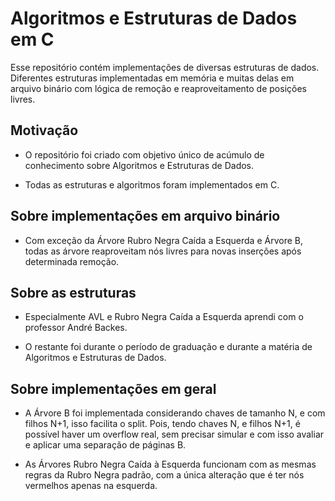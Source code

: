 # Algoritmos e Estruturas de Dados em C

Esse repositório contém implementações de diversas estruturas de dados. Diferentes estruturas implementadas em memória e muitas delas em arquivo binário com lógica de remoção e reaproveitamento de posições livres.

## Motivação

- O repositório foi criado com objetivo único de acúmulo de conhecimento sobre Algoritmos e Estruturas de Dados.

- Todas as estruturas e algoritmos foram implementados em C.

## Sobre implementações em arquivo binário

- Com exceção da Árvore Rubro Negra Caída a Esquerda e Árvore B, todas as árvore reaproveitam nós livres para novas inserções após determinada remoção.

## Sobre as estruturas

- Especialmente AVL e Rubro Negra Caída a Esquerda aprendi com o professor André Backes.

- O restante foi durante o período de graduação e durante a matéria de Algoritmos e Estruturas de Dados.

## Sobre implementações em geral

- A Árvore B foi implementada considerando chaves de tamanho N, e com filhos N+1, isso facilita o split. Pois, tendo chaves N, e filhos N+1, é possível haver um overflow real, sem precisar simular e com isso avaliar e aplicar uma separação de páginas B.

- As Árvores Rubro Negra Caída à Esquerda funcionam com as mesmas regras da Rubro Negra padrão, com a única alteração que é ter nós vermelhos apenas na esquerda.
